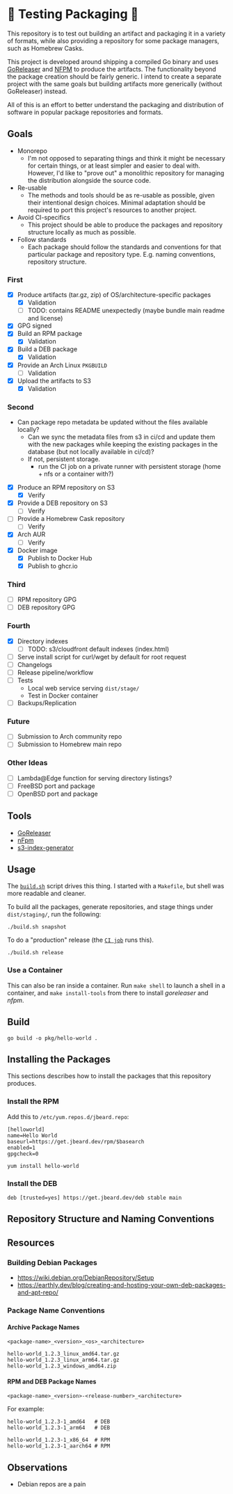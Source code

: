 # 🚧 Testing Packaging 🚧

This repository is to test out building an artifact and
packaging it in a variety of formats, while also providing a
repository for some package managers, such as Homebrew Casks.

This project is developed around shipping a compiled Go binary and uses
[GoReleaser]() and [NFPM]()
to produce the artifacts. The functionality beyond the package creation should
be fairly generic. I intend to create a separate project with the same goals
but building artifacts more generically (without GoReleaser) instead.

All of this is an effort to better understand the packaging and distribution of
software in popular package repositories and formats.

## Goals

* Monorepo
    * I'm not opposed to separating things and think it might be necessary for
      certain things, or at least simpler and easier to deal with. However, I'd
      like to "prove out" a monolithic repository for managing the distribution
      alongside the source code.
* Re-usable
    * The methods and tools should be as re-usable as possible, given their
      intentional design choices. Minimal adaptation should be required to port
      this project's resources to another project.
* Avoid CI-specifics
    * This project should be able to produce the packages and repository
      structure locally as much as possible.
* Follow standards
    * Each package should follow the standards and conventions for that
      particular package and repository type. E.g. naming conventions,
      repository structure.

### First

* [x] Produce artifacts (tar.gz, zip) of OS/architecture-specific packages
    * [x] Validation
    * [ ] TODO: contains README unexpectedly (maybe bundle main readme and license)
* [x] GPG signed
* [x] Build an RPM package
    * [x] Validation
* [x] Build a DEB package
    * [x] Validation
* [x] Provide an Arch Linux `PKGBUILD`
    * [ ] Validation
* [x] Upload the artifacts to S3
    * [x] Validation

### Second

* Can package repo metadata be updated without the files available locally?
    * Can we sync the metadata files from s3 in ci/cd and update them with the
      new packages while keeping the existing packages in the database (but not
      locally available in ci/cd)?
    * If not, persistent storage.
        * run the CI job on a private runner with persistent storage (home +
          nfs or a container with?)

* [x] Produce an RPM repository on S3
    * [x] Verify
* [x] Provide a DEB repository on S3
    * [ ] Verify
* [ ] Provide a Homebrew Cask repository
    * [ ] Verify
* [x] Arch AUR
    * [ ] Verify
* [x] Docker image
    * [x] Publish to Docker Hub
    * [x] Publish to ghcr.io

### Third

* [ ] RPM repository GPG
* [ ] DEB repository GPG

### Fourth

* [x] Directory indexes
  * [ ] TODO: s3/cloudfront default indexes (index.html)
* [ ] Serve install script for curl/wget by default for root request
* [ ] Changelogs
* [ ] Release pipeline/workflow
* [ ] Tests
    * Local web service serving `dist/stage/`
    * Test in Docker container
* [ ] Backups/Replication

### Future

* [ ] Submission to Arch community repo
* [ ] Submission to Homebrew main repo

### Other Ideas

* [ ] Lambda@Edge function for serving directory listings?
* [ ] FreeBSD port and package
* [ ] OpenBSD port and package

## Tools

* [GoReleaser](https://goreleaser.com/)
* [nFpm](https://nfpm.goreleaser.com/)
* [s3-index-generator](https://github.com/joshbeard/s3-index-generator)

## Usage

The [`build.sh`](build.sh) script drives this thing. I started with a
`Makefile`, but shell was more readable and cleaner.

To build all the packages, generate repositories, and stage things under
`dist/staging/`, run the following:

```shell
./build.sh snapshot
```

To do a "production" release (the [`CI job`](.github/workflows/ci.yml) runs
this).

```shell
./build.sh release
```

### Use a Container

This can also be ran inside a container. Run `make shell` to launch a shell in
a container, and `make install-tools` from there to install _goreleaser_ and
_nfpm_.

## Build

```shell
go build -o pkg/hello-world .
```

## Installing the Packages

This sections describes how to install the packages that this repository
produces.

### Install the RPM

Add this to `/etc/yum.repos.d/jbeard.repo`:

```plain
[helloworld]
name=Hello World
baseurl=https://get.jbeard.dev/rpm/$basearch
enabled=1
gpgcheck=0
```

```shell
yum install hello-world
```

### Install the DEB

```plain
deb [trusted=yes] https://get.jbeard.dev/deb stable main
```

## Repository Structure and Naming Conventions

## Resources

### Building Debian Packages

* <https://wiki.debian.org/DebianRepository/Setup>
* <https://earthly.dev/blog/creating-and-hosting-your-own-deb-packages-and-apt-repo/>

### Package Name Conventions

#### Archive Package Names

```plain
<package-name>_<version>_<os>_<architecture>
```

```plain
hello-world_1.2.3_linux_amd64.tar.gz
hello-world_1.2.3_linux_arm64.tar.gz
hello-world_1.2.3_windows_amd64.zip
```

#### RPM and DEB Package Names

```plain
<package-name>_<version>-<release-number>_<architecture>
```

For example:

```plain
hello-world_1.2.3-1_amd64   # DEB
hello-world_1.2.3-1_arm64   # DEB

hello-world_1.2.3-1_x86_64  # RPM
hello-world_1.2.3-1_aarch64 # RPM
```

## Observations

* Debian repos are a pain
